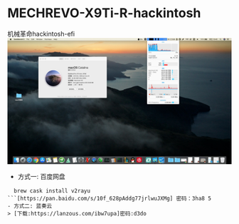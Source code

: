 # MECHREVO-X9Ti-R-hackintosh
机械革命hackintosh-efi
![ image](https://github.com/cateatlemon/MECHREVO-X9Ti-R-hackintosh/blob/master/13ACFBA5-6F7B-4C46-B2C9-2304FE81E8C3.png)
- 方式一: 百度网盘
```
  brew cask install v2rayu
```[https://pan.baidu.com/s/10f_628pAddg77jrlwuJXMg] 密码：3ha8 5
- 方式二: 蓝奏云
> [下载:https://lanzous.com/ibw7upa]密码:d3do
